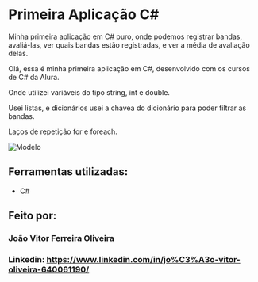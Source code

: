 # Primeira Aplicação C#
Minha primeira aplicação em C# puro, onde podemos registrar bandas, avaliá-las, ver quais bandas estão registradas, e ver a média de avaliação delas.


Olá, essa é minha primeira aplicação em C#, desenvolvido com os cursos de C# da Alura.

Onde utilizei variáveis do tipo string, int e double.

Usei listas, e dicionários usei a chavea do dicionário para poder filtrar as bandas.

Laços de repetição for e foreach.

![Modelo](https://github.com/JoaoOliveira02/Primeira_Aplicacao_C_Sharp/assets/97929873/f1a01365-afe0-4fcd-883a-83c4c63b5346)

## Ferramentas utilizadas:

* C#

## Feito por:

### João Vitor Ferreira Oliveira

### Linkedin: https://www.linkedin.com/in/jo%C3%A3o-vitor-oliveira-640061190/
